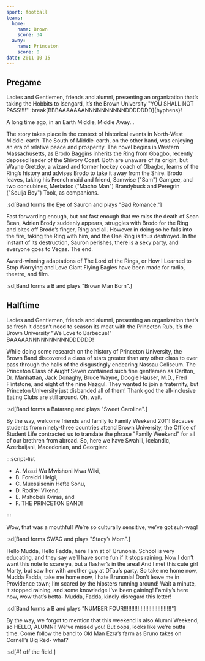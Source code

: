 ```yaml
---
sport: football
teams:
  home:
    name: Brown
    score: 34
  away:
    name: Princeton
    score: 0
date: 2011-10-15
---
```


## Pregame

Ladies and Gentlemen, friends and alumni, presenting an organization that’s taking the Hobbits to Isengard, it’s the Brown University "YOU SHALL NOT PASS!!!!" :break[BBBAAAAAAANNNNNNNNNNDDDDDDD]{hyphens}!

A long time ago, in an Earth Middle, Middle Away...

The story takes place in the context of historical events in North-West Middle-earth. The South of Middle-earth, on the other hand, was enjoying an era of relative peace and prosperity. The novel begins in Western Massachusetts, as Brodo Baggins inherits the Ring from Gbagbo, recently deposed leader of the Shivory Coast. Both are unaware of its origin, but Wayne Gretzky, a wizard and former hockey coach of Gbagbo, learns of the Ring’s history and advises Brodo to take it away from the Shire. Brodo leaves, taking his French maid and friend, Samwise ("Sam") Gamgee, and two concubines, Meriadoc ("Macho Man") Brandybuck and Peregrin ("Soulja Boy") Took, as companions.

:sd[Band forms the Eye of Sauron and plays "Bad Romance."]

Fast forwarding enough, but not fast enough that we miss the death of Sean Bean, Adrien Brody suddenly appears, struggles with Brodo for the Ring and bites off Brodo’s finger, Ring and all. However in doing so he falls into the fire, taking the Ring with him, and the One Ring is thus destroyed. In the instant of its destruction, Sauron perishes, there is a sexy party, and everyone goes to Vegas. The end.

Award-winning adaptations of The Lord of the Rings, or How I Learned to Stop Worrying and Love Giant Flying Eagles have been made for radio, theatre, and film.

:sd[Band forms a B and plays "Brown Man Born".]

## Halftime

Ladies and Gentlemen, friends and alumni, presenting an organization that’s so fresh it doesn’t need to season its meat with the Princeton Rub, it’s the Brown University "We Love to Barbecue!" BAAAAANNNNNNNNNNDDDDDD!

While doing some research on the history of Princeton University, the Brown Band discovered a class of stars greater than any other class to ever pass through the halls of the disgustingly endearing Nassau Coliseum. The Princeton Class of Aught’Seven contained such fine gentlemen as Carlton, Dr. Manhattan, Jack Donaghy, Bruce Wayne, Doogie Hauser, M.D., Fred Flintstone, and eight of the nine Nazgul. They wanted to join a fraternity, but Princeton University just disbanded all of them! Thank god the all-inclusive Eating Clubs are still around. Oh, wait.

:sd[Band forms a Batarang and plays "Sweet Caroline".]

By the way, welcome friends and family to Family Weekend 2011! Because students from ninety-three countries attend Brown University, the Office of Student Life contracted us to translate the phrase "Family Weekend" for all of our brethren from abroad. So, here we have Swahili, Icelandic, Azerbaijani, Macedonian, and Georgian:

:::script-list

- A. Mzazi Wa Mwishoni Mwa Wiki,
- B. Foreldri Helgi,
- C. Muessisenin Hefte Sonu,
- D. Roditel Vikend,
- E. Mshobeli Kviras, and
- F. THE PRINCETON BAND!

:::

Wow, that was a mouthful! We’re so culturally sensitive, we’ve got suh-wag!

:sd[Band forms SWAG and plays "Stacy’s Mom".]

Hello Mudda, Hello Fadda, here I am at ol’ Brunonia. School is very educating, and they say we’ll have some fun if it stops raining. Now I don’t want this note to scare ya, but a flasher’s in the area! And I met this cute girl Marty, but saw her with another guy at DTau’s party. So take me home now, Mudda Fadda, take me home now, I hate Brunonia! Don’t leave me in Providence town; I’m scared by the hipsters running around! Wait a minute, it stopped raining, and some knowledge I’ve been gaining! Family’s here now, wow that’s betta- Mudda, Fadda, kindly disregard this letter!

:sd[Band forms a B and plays "NUMBER FOUR!!!!!!!!!!!!!!!!!!!!!!!!!!!!!!!"]

By the way, we forgot to mention that this weekend is also Alumni Weekend, so HELLO, ALUMNI! We’ve missed you! But oops, looks like we’re outta time. Come follow the band to Old Man Ezra’s farm as Bruno takes on Cornell’s Big Red- what?

:sd[#1 off the field.]
